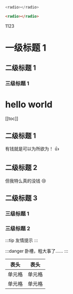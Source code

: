 ```js
<radio></radio>
```

```html
<radio></radio>
```

1123
<XbButton></XbButton>

<slot name="button1"></slot>

# 一级标题 1

## 二级标题 1

### 三级标题 1

# hello world

[[toc]]

## 二级标题 1

有钱就是可以为所欲为！ :+1:

## 二级标题 2

但我特么真的没钱 :cry:

## 二级标题 3

### 三级标题 1

### 三级标题 2

:::tip
友情提示
:::

:::danger
卧槽，粗大事了……
:::

| 表头   | 表头   |
| ------ | ------ |
| 单元格 | 单元格 |
| 单元格 | 单元格 |
